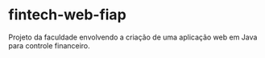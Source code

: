 # fintech-web-fiap
Projeto da faculdade envolvendo a criação de uma aplicação web em Java para controle financeiro. 
